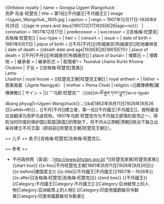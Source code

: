 {{Infobox royalty
| name = Gongsa Ugyen Wangchuck<br />贡萨·烏金·旺楚克
| title          = 第1任[[不丹國王|不丹國王]]
| image          =Ugyen_Wangchuk,_1905.jpg
| caption        =
| reign          = 1907年12月17日-1926年8月26日（{{age in years and days|1907|12|17|1926|8|26|age=no}}）
| coronation     = 1907年12月17日
| predecessor    = 
| successor      = [[吉格梅·旺楚克|吉格梅·旺楚克]]
| suc-type       = 
| heir           = 
| consort        = 
| issue          =
| date of birth  = 1861年6月11日
| place of birth = [[不丹|不丹]][[布姆唐宗|布姆唐宗]]旺地確林宮
| date of death  = {{death date and age|1926|8|26|1861|6|11}}
| place of death = [[不丹|不丹]][[布姆唐宗|布姆唐宗]]
| place of burial=
| 埋葬日     =
| 埋葬地     =
| 継承者     =
| 継承形式   =
| 配偶者1    = Tsundue Lhamo Kurto Khoma Chukmo 
| 子女       = [[吉格梅·旺楚克|晋美]]<br/>Lemo<br/>Lhadron
| royal house    = [[旺楚克王朝|旺楚克王朝]]
| royal anthem   =
| father         = 晋美南嘉（Jigme Namgyal）
| mother         = Pema Choki 
| religion       =[[藏傳佛教|藏傳佛教]]
| サイン     =
|}}
'''乌颜·旺楚克'''（{{dz|d=ཨོ་རྒྱན་དབང་ཕྱུག་|w=o rgyan dbang phyug|t=Ugyen Wangchuck}}；{{bd|1862年|6月11日|1926年|8月26日|catIdx=W}}），[[不丹|不丹]]建立者，第一任[[不丹國王|不丹國王]]，按照藏语应该翻译为贡萨乌金旺秋。1907年乌颜·旺楚克作为不丹独立部落的首领之一，得到当时印度的保护国[[英国|英国]]的帮助下，将不丹从[[清朝|清朝]]统治下独立出来并建立不丹王国（即目前[[旺楚克王朝|旺楚克王朝]]）。

== 儿子 ==
長子[[吉格梅·旺楚克|吉格梅·旺楚克]]。

== 參考 ==
* 不丹政府网（英语）：http://www.bhutan.gov.bt
*[[旺楚克家族|旺楚克家族]]
{{start box}}
{{s-hou|不丹旺楚克王朝|1861年|6月11日|1926年|8月26日}}
{{s-before|建国君主}}
{{s-title|[[不丹國王|不丹國王]]|1907年－1926年}}
{{s-after|[[吉格梅·旺楚克|吉格梅·旺楚克]]}}
{{end box}}
{{不丹國王}}
[[Category:不丹國王|Category:不丹國王]]
[[Category:亞洲紙幣上的人物|Category:亞洲紙幣上的人物]]
[[Category:印度帝國爵級司令勳章|Category:印度帝國爵級司令勳章]]